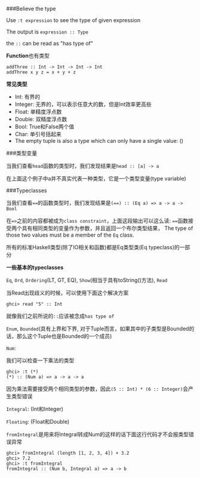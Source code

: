 ###Believe the type

Use `:t expression` to see the type of given expression

The output is `expression :: Type`

the `::` can be read as "has type of"

**Function**也有类型

    addThree :: Int -> Int -> Int -> Int
    addThree x y z = x + y + z

**常见类型**

*   Int: 有界的
*   Integer: 无界的，可以表示任意大的数，但是Int效率更高些
*   Float: 单精度浮点数
*   Double: 双精度浮点数
*   Bool: True和False两个值
*   Char: 单引号括起来
*   The empty tuple is also a type which can only have a single value: ()

###类型变量

当我们查看`head`函数的类型时，我们发现结果是`head :: [a] -> a`

在上面这个例子中a并不真实代表一种类型，它是一个类型变量(type variable)

###Typeclasses

当我们查看`==`的函数类型时，我们发现结果是`(==) :: (Eq a) => a -> a -> Bool`

在`=>`之前的内容都被成为`class constraint`，上面这段输出可以这么读: `==`函数接受两个具有相同类型的变量作为参数，并且返回一个布尔类型结果， The type of those two values must be a member of the `Eq` class.

所有的标准Haskell类型(除了IO相关和函数)都是Eq类型类(Eq typeclass)的一部分

**一些基本的typeclasses**

`Eq`, `Ord`, `Ordering`(LT, GT, EQ), `Show`(相当于具有toString()方法), `Read`

当Read出现歧义的时候，可以使用下面这个解决方案

    ghci> read "5" :: Int

就像我们之前所说的`::`应该被念成`has type of`

`Enum`, `Bounded`(具有上界和下界, 对于Tuple而言，如果其中的子类型是Bounded的话，那么这个Tuple也是Bounded的一个成员)

`Num`: 

我们可以检查一下乘法的类型

    ghci> :t (*)
    (*) :: (Num a) => a -> a -> a

因为乘法需要接受两个相同类型的参数，因此`(5 :: Int) * (6 :: Integer)`会产生类型错误

`Integral`: (Int和Integer)

`Floating`: (Float和Double)

`fromIntegral`是用来将Integral转成Num的这样的话下面这行代码才不会报类型错误异常

    ghci> fromIntegral (length [1, 2, 3, 4]) + 3.2
    ghci> 7.2
    ghci> :t fromIntegral
    fromIntegral :: (Num b, Integral a) => a -> b


